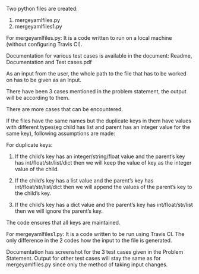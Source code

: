 Two python files are created:
1. mergeyamlfiles.py
2. mergeyamlfiles1.py

For mergeyamlfiles.py:
It is a code written to run on a local machine (without configuring Travis CI).

Documentation for various test cases is available in the document: Readme, Documentation and Test cases.pdf

As an input from the user, the whole path to the file that has to be worked on has to be given as an Input.

There have been 3 cases mentioned in the problem statement, the output will be according to them. 

There are more cases that can be encountered.

If the files have the same names but the duplicate keys in them have values with different types(eg child has list and parent has an integer value for the same key), following assumptions are made:

For duplicate keys:

1. If the child’s key has an integer/string/float value and the parent’s key has int/float/str/list/dict then we will keep the value of key as the integer value of the child.

2. If the child’s key has a list value and the parent’s key has int/float/str/list/dict then we will append the values of the parent’s key to the child’s key.

3. If the child’s key has a dict value and the parent’s key has int/float/str/list then we will ignore the parent’s key.

The code ensures that all keys are maintained.

For  mergeyamlfiles1.py:
It is a code written to be run using Travis CI. The only difference in the 2 codes how the input to the file is generated.

Documentation has screenshot for the 3 test cases given in the Problem Statement. Output for other test cases will stay the same as for mergeyamlfiles.py since only the method of taking input changes.
